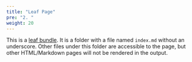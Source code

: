 ```yaml
---
title: "Leaf Page"
pre: "2. "
weight: 20
---
```


This is a [leaf bundle](https://gohugo.io/content-management/page-bundles/). It is a folder with a file named `index.md` without an underscore. Other files under this folder are accessible to the page, but other HTML/Markdown pages will not be rendered in the output. 